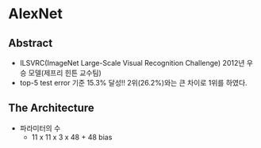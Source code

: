 # AlexNet

## Abstract
- ILSVRC(ImageNet Large-Scale Visual Recognition Challenge) 2012년 우승 모델(제프리 힌튼 교수팀)
- top-5 test error 기준 15.3% 달성!! 2위(26.2%)와는 큰 차이로 1위를 하였다.

## The Architecture
- 파라미터의 수
    - 11 x 11 x 3 x 48 +  48 bias
